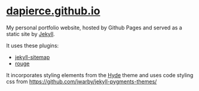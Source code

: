 # [dapierce.github.io](https://dapierce.github.io)

My personal portfolio website, hosted by Github Pages and served as a static site by [Jekyll](https://jekyllrb.com/).

It uses these plugins:
- [jekyll-sitemap](https://github.com/jekyll/jekyll-sitemap)
- [rouge](https://github.com/jneen/rouge)

It incorporates styling elements from the [Hyde](http://hyde.getpoole.com/) theme and uses code styling css from https://github.com/jwarby/jekyll-pygments-themes/

